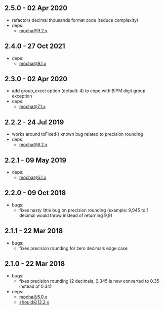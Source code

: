 ## 2.5.0 - 02 Apr 2020

- refactors decimal thousands format code (reduce complexity)
- deps:
  - mocha@9.2.x

## 2.4.0 - 27 Oct 2021

- deps:
  - mocha@9.1.x

## 2.3.0 - 02 Apr 2020

- add group_excet option (default: 4) to cope with BIPM digit group exception
- deps:
	- mocha@7.1.x

## 2.2.2 - 24 Jul 2019

- works around toFixed() known bug related to precision rounding
- deps:
  - mocha@6.2.x

## 2.2.1 - 09 May 2019

- deps:
  - mocha@6.1.x

## 2.2.0 - 09 Oct 2018

- bugs:
  - fixes nasty little bug on precision rounding (example: 9,945 to 1 decimal would throw instead of returning 9,9)

## 2.1.1 - 22 Mar 2018

- bugs:
  - fixes precision rounding for zero decimals edge case

## 2.1.0 - 22 Mar 2018

- bugs:
	- fixes precision rounding (2 decimals, 0.345 is now converted to 0.35 instead of 0.34)
- deps:
	- mocha@5.0.x
	- should@13.2.x
